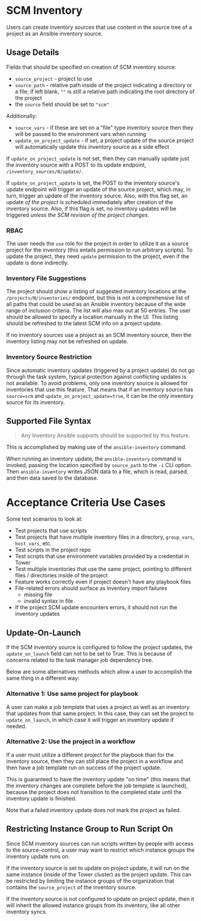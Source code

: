 # SCM Inventory

Users can create inventory sources that use content in the source tree of
a project as an Ansible inventory source.

## Usage Details

Fields that should be specified on creation of SCM inventory source:

 - `source_project` - project to use
 - `source_path` - relative path inside of the project indicating a
   directory or a file; if left blank, `""` is still a relative path
   indicating the root directory of the project
 - the `source` field should be set to `"scm"`

Additionally:

 - `source_vars` - if these are set on a "file" type inventory source
   then they will be passed to the environment vars when running
 - `update_on_project_update` - if set, a project update of the source
   project will automatically update this inventory source as a side effect

If `update_on_project_update` is not set, then they can manually update
just the inventory source with a POST to its update endpoint,
`/inventory_sources/N/update/`.

If `update_on_project_update` is set, the POST to the inventory source's
update endpoint will trigger an update of the source project, which may,
in turn, trigger an update of the inventory source.
Also, with this flag set, an update _of the project_ is
scheduled immediately after creation of the inventory source.
Also, if this flag is set, no inventory updates will be triggered
_unless the SCM revision of the project changes_.


### RBAC

The user needs the `use` role for the project in order to utilize it as a source
project for the inventory (this entails permission to run arbitrary scripts).
To update the project, they need `update` permission to the project,
even if the update is done indirectly.


### Inventory File Suggestions

The project should show a listing of suggested inventory locations at the `/projects/N/inventories/` endpoint, but this is not a comprehensive list of
all paths that could be used as an Ansible inventory because of the wide
range of inclusion criteria. The list will also max out at 50 entries.
The user should be allowed to specify a location manually in the UI.
This listing should be refreshed to the latest SCM info on a project update.

If no inventory sources use a project as an SCM inventory source, then
the inventory listing may not be refreshed on update.


### Inventory Source Restriction

Since automatic inventory updates (triggered by a project update) do not
go through the task system, typical protection against conflicting updates
is not available. To avoid problems, only one inventory source is allowed for
inventories that use this feature. That means that if an inventory source
has `source=scm` and `update_on_project_update=true`, it can be the only
inventory source for its inventory.


## Supported File Syntax

> Any Inventory Ansible supports should be supported by this feature.

This is accomplished by making use of the `ansible-inventory` command.

When running an inventory update, the `ansible-inventory` command is invoked,
passing the location specified by `source_path` to the `-i` CLI option.
Then `ansible-inventory` writes JSON data to a file, which is read, parsed,
and then data saved to the database.

# Acceptance Criteria Use Cases

Some test scenarios to look at:
 - Test projects that use scripts
 - Test projects that have multiple inventory files in a directory,
   `group_vars`, `host_vars`, etc.
 - Test scripts in the project repo
 - Test scripts that use environment variables provided by a credential
   in Tower
 - Test multiple inventories that use the same project, pointing to different
   files / directories inside of the project
 - Feature works correctly even if project doesn't have any playbook files
 - File-related errors should surface as inventory import failures
   + missing file
   + invalid syntax in file
 - If the project SCM update encounters errors, it should not run the
   inventory updates

## Update-On-Launch

If the SCM inventory source is configured to follow the project updates,
the `update_on_launch` field can not to be set to True. This is because
of concerns related to the task manager job dependency tree.

Below are some alternatives methods which allow a user to accomplish the same thing in a different way:

### Alternative 1: Use same project for playbook

A user can make a job template that uses a project as well as an inventory
that updates from that same project. In this case, they can set the project
to `update_on_launch`, in which case it will trigger an inventory update
if needed.

### Alternative 2: Use the project in a workflow

If a user must utilize a different project for the playbook than for the inventory
source, then they can still place the project in a workflow and then have
a job template run on success of the project update.

This is guaranteed to have the inventory update "on time" (this means
that the inventory changes are complete before the job template is launched),
because the project does not transition to the completed state
until the inventory update is finished.

Note that a failed inventory update does not mark the project as failed.

## Restricting Instance Group to Run Script On

Since SCM inventory sources can run scripts written by people with
access to the source-control, a user may want to restrict which instance
groups the inventory update runs on.

If the inventory source is set to update on project update, it will run
on the same instance (inside of the Tower cluster) as the project update.
This can be restricted by limiting the instance groups of the organization
that contains the `source_project` of the inventory source.

If the inventory source is not configured to update on project update,
then it will inherit the allowed instance groups from its inventory,
like all other inventory syncs.
